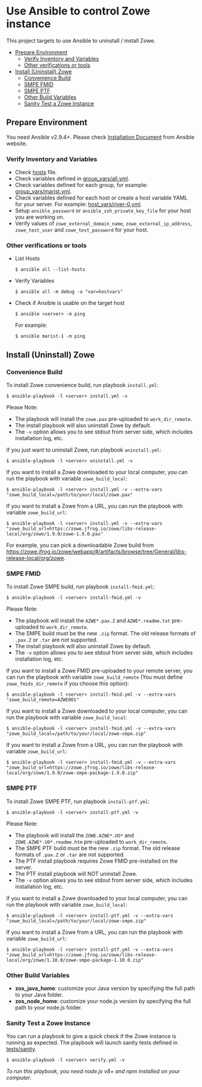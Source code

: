 # Use Ansible to control Zowe instance

This project targets to use Ansible to uninstall / install Zowe.

- [Prepare Environment](#prepare-environment)
  - [Verify Inventory and Variables](#verify-inventory-and-variables)
  - [Other verifications or tools](#other-verifications-or-tools)
- [Install (Uninstall) Zowe](#install-uninstall-zowe)
  - [Convenience Build](#convenience-build)
  - [SMPE FMID](#smpe-fmid)
  - [SMPE PTF](#smpe-ptf)
  - [Other Build Variables](#other-build-variables)
  - [Sanity Test a Zowe Instance](#sanity-test-a-zowe-instance)

## Prepare Environment

You need Ansible v2.9.4+. Please check [Installation Document](https://docs.ansible.com/ansible/latest/installation_guide/intro_installation.html) from Ansible website.

### Verify Inventory and Variables

- Check [hosts](hosts) file.
- Check variables defined in [group_vars/all.yml](group_vars/all.yml).
- Check variables defined for each group, for example: [group_vars/marist.yml](group_vars/marist.yml).
- Check variables defined for each host or create a host variable YAML for your server. For example: [host_vars/river-0.yml](host_vars/river-0.yml).
- Setup `ansible_password` or `ansible_ssh_private_key_file` for your host you are working on.
- Verify values of `zowe_external_domain_name`, `zowe_external_ip_address`, `zowe_test_user` and `zowe_test_password` for your host.

### Other verifications or tools

- List Hosts
  ```
  $ ansible all --list-hosts
  ```
- Verify Variables
  ```
  $ ansible all -m debug -a "var=hostvars"
  ```
- Check if Ansible is usable on the target host
  ```
  $ ansible <server> -m ping
  ```

  For example:

  ```
  $ ansible marist-1 -m ping
  ```

## Install (Uninstall) Zowe

### Convenience Build

To install Zowe convenience build, run playbook `install.yml`:

```
$ ansible-playbook -l <server> install.yml -v
```

Please Note:

- The playbook will install the `zowe.pax` pre-uploaded to `work_dir_remote`.
- The install playbook will also uninstall Zowe by default.
- The `-v` option allows you to see stdout from server side, which includes installation log, etc.

If you just want to uninstall Zowe, run playbook `uninstall.yml`:

```
$ ansible-playbook -l <server> uninstall.yml -v
```

If you want to install a Zowe downloaded to your local computer, you can run the playbook with variable `zowe_build_local`:

```
$ ansible-playbook -l <server> install.yml -v --extra-vars "zowe_build_local=/path/to/your/local/zowe.pax"
```

If you want to install a Zowe from a URL, you can run the playbook with variable `zowe_build_url`:

```
$ ansible-playbook -l <server> install.yml -v --extra-vars "zowe_build_url=https://zowe.jfrog.io/zowe/libs-release-local/org/zowe/1.9.0/zowe-1.9.0.pax"
```

For example, you can pick a downloadable Zowe build from https://zowe.jfrog.io/zowe/webapp/#/artifacts/browse/tree/General/libs-release-local/org/zowe.

### SMPE FMID

To install Zowe SMPE build, run playbook `install-fmid.yml`:

```
$ ansible-playbook -l <server> install-fmid.yml -v
```

Please Note:

- The playbook will install the `AZWE*.pax.Z` and `AZWE*.readme.txt` pre-uploaded to `work_dir_remote`.
- The SMPE build must be the new `.zip` format. The old release formats of `.pax.Z` or `.tar` are not supported.
- The install playbook will also uninstall Zowe by default.
- The `-v` option allows you to see stdout from server side, which includes installation log, etc.

If you want to install a Zowe FMID pre-uploaded to your remote server, you can run the playbook with variable `zowe_build_remote` (You must define `zowe_fmids_dir_remote` if you choose this option):

```
$ ansible-playbook -l <server> install-fmid.yml -v --extra-vars "zowe_build_remote=AZWE001"
```

If you want to install a Zowe downloaded to your local computer, you can run the playbook with variable `zowe_build_local`:

```
$ ansible-playbook -l <server> install-fmid.yml -v --extra-vars "zowe_build_local=/path/to/your/local/zowe-smpe.zip"
```

If you want to install a Zowe from a URL, you can run the playbook with variable `zowe_build_url`:

```
$ ansible-playbook -l <server> install-fmid.yml -v --extra-vars "zowe_build_url=https://zowe.jfrog.io/zowe/libs-release-local/org/zowe/1.9.0/zowe-smpe-package-1.9.0.zip"
```

### SMPE PTF

To install Zowe SMPE PTF, run playbook `install-ptf.yml`:

```
$ ansible-playbook -l <server> install-ptf.yml -v
```

Please Note:

- The playbook will install the `ZOWE.AZWE*.UO*` and `ZOWE.AZWE*.UO*.readme.htm` pre-uploaded to `work_dir_remote`.
- The SMPE PTF build must be the new `.zip` format. The old release formats of `.pax.Z` or `.tar` are not supported.
- The PTF install playbook requires Zowe FMID pre-installed on the server.
- The PTF install playbook will NOT uninstall Zowe.
- The `-v` option allows you to see stdout from server side, which includes installation log, etc.


If you want to install a Zowe downloaded to your local computer, you can run the playbook with variable `zowe_build_local`:

```
$ ansible-playbook -l <server> install-ptf.yml -v --extra-vars "zowe_build_local=/path/to/your/local/zowe-smpe.zip"
```

If you want to install a Zowe from a URL, you can run the playbook with variable `zowe_build_url`:

```
$ ansible-playbook -l <server> install-ptf.yml -v --extra-vars "zowe_build_url=https://zowe.jfrog.io/zowe/libs-release-local/org/zowe/1.10.0/zowe-smpe-package-1.10.0.zip"
```

### Other Build Variables

- **zos_java_home**: customize your Java version by specifying the full path to your Java folder.
- **zos_node_home**: customize your node.js version by specifying the full path to your node.js folder.

### Sanity Test a Zowe Instance

You can run a playbook to give a quick check if the Zowe instance is running as expected. The playbook will launch sanity tests defined in [tests/sanity](../tests/sanity/README.md).

```
$ ansible-playbook -l <server> verify.yml -v
```

_To run this playbook, you need node.js v8+ and npm installed on your computer._
